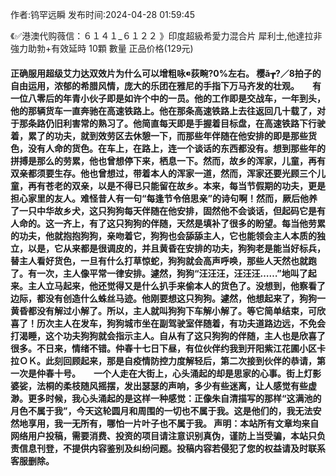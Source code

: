 <p>作者:钨罕远瞬 发布时间:2024-04-28 01:59:45</p>
<p>《✅港澳代购薇信：６１４１_６１２２ 》印度超級希愛力混合片 犀利士,他達拉非 強力助勃+有效延時 10顆 數量 正品价格(129元) </p>
									<h4>正确服用超级艾力达双效片为什么可以增粗咏荻畹?0%左右。 樱ǎ┲?／8拍子的自由运用，浓郁的希腊风情，庞大的乐团在雅尼的手指下万马齐发的壮观。　　有一位八零后的年青小伙子即是如许个中的一员。他的工作即是交战车，一年到头，他的那辆货车一直奔驰在高速铁路上。他在那条高速铁路上去往返回几十载了，对于那条路仍旧利害常的熟习了。他简直每天即是手握着目标盘，在高速铁路下行驶着，累了的功夫，就到效劳区去休憩一下，而那些年伴随在他安排的即是那些货色，没有人命的货色。在车上，在路上，连一个谈话的东西都没有。想到那些年的拼搏是那么的劳累，他也曾想停下来，栖息一下。然而，故乡的浑家，儿童，再有双亲都须要生存。他也曾想过，带着本人的浑家一道，然而，浑家还要光顾三个儿童，再有苍老的双亲，以是不得已只能留在故乡。本来，每当节假期的功夫，更是担心家里的友人。难怪昔人有一句“每逢节令倍思亲”的诗句啊！然而，厥后他养了一只中华故乡犬，这只狗狗每天伴随在他安排，固然他不会谈话，但起码它是有人命的。这一齐上，有了这只狗狗的伴随，天然是填补了很多的盼望。每当他劳累的功夫，他就抱抱狗狗，亲吻着它，狗狗也会舔舔主人，它也能领会主人本质的独立，以是，它从来都是很调皮的，并且黄昏在安排的功夫，狗狗老是能当好标兵，替主人看好货色，一旦有什么打草惊蛇，狗狗就会高声呼唤，那些人天然也就跑了。有一次，主人像平常一律安排。遽然，狗狗“汪汪汪，汪汪汪……”地叫了起来。主人立马起来，他还觉得又是什么扒手来偷本人的货色了。没想到，他察看了边际，都没有创造什么蛛丝马迹。他刚要想这只狗狗。遽然，他想起来了，狗狗一黄昏都没有解过小解了。所以，主人就叫狗狗下车解小解了。等它简单结束，可欣喜了！历次主人在发车，狗狗城市坐在副驾驶室伴随着，有功夫道路边远，不免会打渴睡，这个功夫狗狗就会指示主人。自从有了这只狗狗的伴随，主人也是欣喜了很多。不日来，情绪不错。仲春十七日下昼，有位伙伴约我到开阳紫江花圃小区卡拉ＯＫ。此刻回顾起来，那是自疫情防控力度解轻后，第二次接到伙伴的恭请，第一次是仲春十号。　　一个人走在大街上，心头涌起的却是思家的心事。街上灯影婆娑，法桐的柔枝随风摇摆，发出瑟瑟的声响，多少有些迷离，让人感觉有些虚渺。更多时候，我心头涌起的是这样一种感觉：正像朱自清描写的那样“这满池的月色不属于我”，今天这轮圆月和周围的一切也不属于我。这是他们的，我无法安然地享用，我一无所有，哪怕一片叶子也不属于我。				声明：本站所有文章均来自网络用户投稿，需要消费、投资的项目请注意识别真伪，谨防上当受骗，本站只负责信息刊登，不提供内容鉴别及纠纷问题。投稿内容若侵犯了您的权益请及时联系客服删除。				
